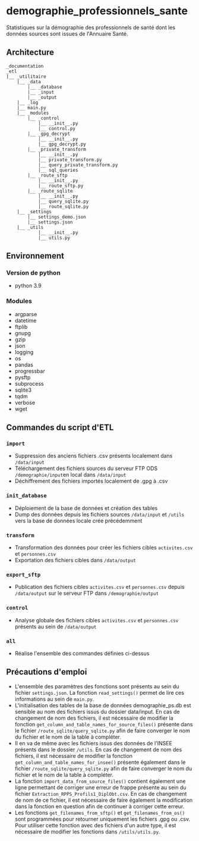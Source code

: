 # demographie_professionnels_sante
Statistiques sur la démographie des professionnels de santé dont les données sources sont issues de l'Annuaire Santé.

## Architecture

```
_documentation
_etl
|__ _utilitaire
    |__ _data
        |__ _database
        |__ _input
        |__ _output
    |__ _log
    |__ main.py
    |__ _modules
        |__ _control
            |__ __init__.py
            |__ control.py
        |__ _gpg_decrypt
            |__ __init__.py
            |__ gpg_decrypt.py
        |__ _private_transform
            |__ __init__.py
            |__ private_transform.py
            |__ query_private_transform.py
            |__ sql_queries
        |__ _route_sftp
            |__ __init__.py
            |__ route_sftp.py
        |__ _route_sqlite
            |__ __init__.py
            |__ query_sqlite.py
            |__ route_sqlite.py
    |__ _settings
        |__ settings_demo.json
        |__ settings.json
    |__ _utils
            |__ __init__.py
            |__ utils.py
```

## Environnement
### Version de python
* python 3.9
### Modules
* argparse
* datetime
* ftplib
* gnupg
* gzip
* json
* logging
* os
* pandas
* progressbar
* pysftp
* subprocess
* sqlite3
* tqdm
* verbose
* wget


## Commandes du script d'ETL
### `import`
* Suppression des anciens fichiers .csv présents localement dans `/data/input`
* Téléchargement des fichiers sources du serveur FTP ODS `/demographie/input`en local dans `/data/input`
* Déchiffrement des fichiers importés localement de .gpg à .csv

### `init_database`
* Déploiement de la base de données et création des tables
* Dump des données depuis les fichiers sources `/data/input` et `/utils` vers la base de données locale crée précédemment

### `transform`
* Transformation des données pour créer les fichiers cibles `activites.csv` et `personnes.csv`
* Exportation des fichiers cibles dans `/data/output`

### `export_sftp`
* Publication des fichiers cibles `activites.csv` et `personnes.csv` depuis `/data/output` sur le serveur FTP dans `/demographie/output`

### `control`
* Analyse globale des fichiers cibles `activites.csv` et `personnes.csv` présents au sein de `/data/output`

### `all`
* Réalise l'ensemble des commandes définies ci-dessus


## Précautions d'emploi
* L'ensemble des paramètres des fonctions sont présents au sein du fichier `settings.json`. La fonction `read_settings()` permet de lire ces informations au sein de `main.py`.
* L'initialisation des tables de la base de données demographie_ps.db est sensible au nom des fichiers issus du dossier data/input. En cas de changement de nom des fichiers, il est nécessaire de modifier la fonction `get_column_and_table_names_for_source_files()` présente dans le fichier `/route_sqlite/query_sqlite.py` afin de faire converger le nom du fichier et le nom de la table à compléter. 
* Il en va de même avec les fichiers issus des données de l'INSEE présents dans le dossier `/utils`. En cas de changement de nom des fichiers, il est nécessaire de modifier la fonction `get_column_and_table_names_for_insee()` présente également dans le fichier `/route_sqlite/query_sqlite.py` afin de faire converger le nom du fichier et le nom de la table à compléter. 
* La fonction `import_data_from_source_files()` contient également une ligne permettant de corriger une erreur de frappe présente au sein du fichier `Extraction_RPPS_Profils1_DiplObt.csv`. En cas de changement de nom de ce fichier, il est nécessaire de faire également la modification dans la fonction en question afin de continuer à corriger cette erreur.
* Les fonctions `get_filenames_from_sftp()` et `get_filenames_from_os()` sont programmées pour retourner uniquement les fichiers .gpg ou .csv. Pour utiliser cette fonction avec des fichiers d'un autre type, il est nécessaire de modifier les fonctions dans `/utils/utils.py`.
